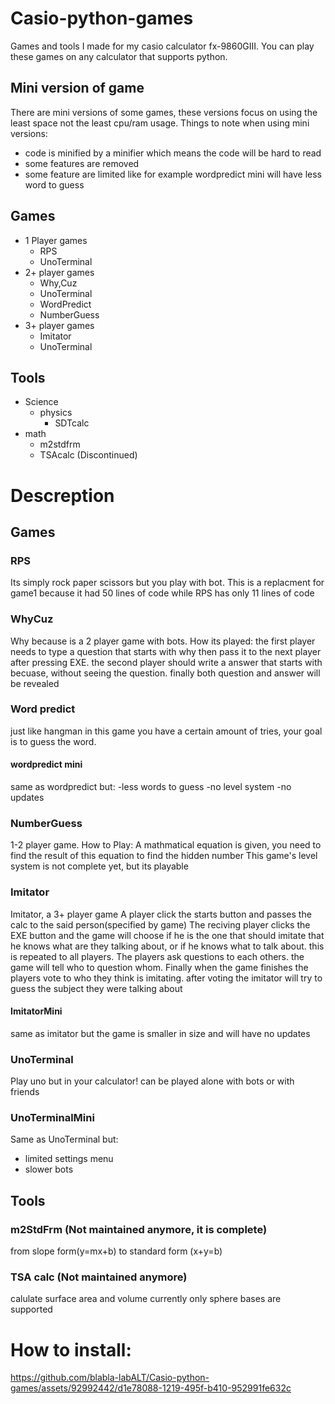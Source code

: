 # Casio-python-games
Games and tools I made for my casio calculator fx-9860GIII.
You can play these games on any calculator that supports python.

## Mini version of game
There are mini versions of some games, these versions focus on using the least space not the least cpu/ram usage.
Things to note when using mini versions:
- code is minified by a minifier which means the code will be hard to read
- some features are removed
- some feature are limited like for example wordpredict mini will have less word to guess



## Games
* 1 Player games
	* RPS
   	* UnoTerminal
* 2+ player games
	* Why,Cuz
   	* UnoTerminal
	* WordPredict 
	* NumberGuess
* 3+ player games
	* Imitator 
 	* UnoTerminal
	
## Tools
* Science
	* physics
		* SDTcalc
* math
	* m2stdfrm
	* TSAcalc (Discontinued)
  
# Descreption
## Games
### RPS
Its simply rock paper scissors but you play with bot.
This is a replacment for game1 because it had 50 lines of code while RPS has only 11 lines of code
### WhyCuz
Why because is a 2 player game with bots.
How its played:
the first player needs to type a question that starts with why then pass 
it to the next player after pressing EXE.
the second player should write a answer that starts with becuase, 
without seeing the question.
finally both question and answer will be revealed
### Word predict
just like hangman in this game you have a certain amount of tries, your goal
is to guess the word.
#### wordpredict mini
same as wordpredict but:
-less words to guess
-no level system
-no updates
### NumberGuess 
1-2 player game.
How to Play:
A mathmatical equation is given, you need to find the result of this equation to find the hidden number
This game's level system is not complete yet, but its playable
### Imitator
Imitator, a 3+ player game
A player click the starts button and passes the calc to the said person(specified by game)
The reciving player clicks the EXE button and the game will choose if he 
is the one that should imitate that he knows what are they talking about,
or if he knows what to talk about. this is repeated to all players.
The players ask questions to each others. the game will tell who to question whom.
Finally when the game finishes the players vote to who they think is imitating.
after voting the imitator will try to guess the subject they were talking about
#### ImitatorMini
same as imitator but the game is smaller in size and will have no updates
### UnoTerminal
Play uno but in your calculator!
can be played alone with bots or with friends
### UnoTerminalMini
Same as UnoTerminal but:
- limited settings menu
- slower bots


## Tools
### m2StdFrm (Not maintained anymore, it is complete)
from slope form(y=mx+b) to standard form (x+y=b)
### TSA calc (Not maintained anymore)
calulate surface area and volume
currently only sphere bases are supported

# How to install:
https://github.com/blabla-labALT/Casio-python-games/assets/92992442/d1e78088-1219-495f-b410-952991fe632c







